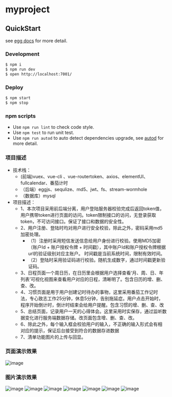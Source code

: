 # myproject



## QuickStart

<!-- add docs here for user -->

see [egg docs][egg] for more detail.

### Development

```bash
$ npm i
$ npm run dev
$ open http://localhost:7001/
```

### Deploy

```bash
$ npm start
$ npm stop
```

### npm scripts

- Use `npm run lint` to check code style.
- Use `npm test` to run unit test.
- Use `npm run autod` to auto detect dependencies upgrade, see [autod](https://www.npmjs.com/package/autod) for more detail.


[egg]: https://eggjs.org
### 项目描述
- 技术栈：
    - (前端)vuex、vue-cli 、vue-routertoken、axios、elementUI、fullcalendar、番茄计时
    - （后端）eggjs、sequlize、md5、jwt、fs、stream-wormhole
    - （数据库）mysql
- 项目描述：
    - 1、本次项目采用前后端分离，用户登陆服务器校验完成后返回token值，用户携带token进行页面的访问。token限制接口的访问，无登录获取token，不可访问接口。保证了接口和数据的安全性。
    - 2、用户注册、登陆时均对用户进行安全校验，除此之外，密码采用md5加密处理。
        - （1）注册时采用短信发送信息给用户身份进行校验。使用MD5加密（账户Id + 账户授权令牌 + 时间戳），其中账户Id和账户授权令牌根据url的验证级别对应主账户。 时间戳是当前系统时间，限制有效时间。
        - （2）登陆时采用验证码进行校验。随机生成数字，通过时间戳更新验证码。
    - 3、日程页面一个周日历，在日历里会根据用户选择查看‘月、周、日、年列表’可视化视图来查看用户对应的日程，清晰明了。包含日历的增、删、查、改。
    - 4、习惯页面是用于用户创建记时待办的事物，这里采用番茄工作记时法，专心致志工作25分钟，休息5分钟，告别拖延症。用户点击开始时，程序开始倒计时，倒计时结束会给用户提醒。包含习惯的增、删、查、改
    - 5、总结页面，记录用户一天的心得体会。这里采用时实保存，通过监听数据变化进行服务端数据存储。改页面包含增、删、查、改。
    - 6、除此之外，每个输入框会校验用户的输入，不正确的输入形式会有相对应的提示，保证后台接受到符合的数据存进数据
    - 7、清单功能图片的上传与回显。

### 页面演示效果
![image](https://github.com/QGX1/timeManage/blob/dev/vue/vue_myproject/src/assets/gifhome.gif)
### 图片演示效果
![image](https://github.com/QGX1/timeManage/blob/dev/vue/vue_myproject/src/assets/最终效果/p1.jpg)
![image](https://github.com/QGX1/timeManage/blob/dev/vue/vue_myproject/src/assets/最终效果/p2.jpg)
![image](https://github.com/QGX1/timeManage/blob/dev/vue/vue_myproject/src/assets/最终效果/p3.jpg)
![image](https://github.com/QGX1/timeManage/blob/dev/vue/vue_myproject/src/assets/最终效果/p4.jpg)
![image](https://github.com/QGX1/timeManage/blob/dev/vue/vue_myproject/src/assets/最终效果/p5.jpg)
![image](https://github.com/QGX1/timeManage/blob/dev/vue/vue_myproject/src/assets/最终效果/p6.png)
![image](https://github.com/QGX1/timeManage/blob/dev/vue/vue_myproject/src/assets/最终效果/p7.jpg)